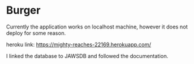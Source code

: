 # Burger
Currently the application works on localhost machine, however it does not deploy for some reason.

heroku link: https://mighty-reaches-22169.herokuapp.com/

I linked the database to JAWSDB and followed the documentation. 
